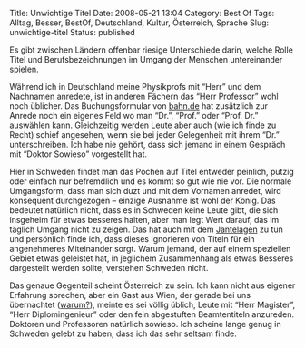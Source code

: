 Title: Unwichtige Titel
Date: 2008-05-21 13:04
Category: Best Of
Tags: Alltag, Besser, BestOf, Deutschland, Kultur, Österreich, Sprache
Slug: unwichtige-titel
Status: published

Es gibt zwischen Ländern offenbar riesige Unterschiede darin, welche
Rolle Titel und Berufsbezeichnungen im Umgang der Menschen untereinander
spielen.

Während ich in Deutschland meine Physikprofs mit “Herr” und dem
Nachnamen anredete, ist in anderen Fächern das “Herr Professor” wohl
noch üblicher. Das Buchungsformular von [bahn.de](http://www.bahn.de)
hat zusätzlich zur Anrede noch ein eigenes Feld wo man “Dr.”, “Prof.”
oder “Prof. Dr.” auswählen kann. Gleichzeitig werden Leute aber auch
(wie ich finde zu Recht) schief angesehen, wenn sie bei jeder
Gelegenheit mit ihrem “Dr.” unterschreiben. Ich habe nie gehört, dass
sich jemand in einem Gespräch mit “Doktor Sowieso” vorgestellt hat.

Hier in Schweden findet man das Pochen auf Titel entweder peinlich,
putzig oder einfach nur befremdlich und es kommt so gut wie nie vor. Die
normale Umgangsform, dass man sich duzt und mit dem Vornamen anredet,
wird konsequent durchgezogen – einzige Ausnahme ist wohl der König. Das
bedeutet natürlich nicht, dass es in Schweden keine Leute gibt, die sich
insgeheim für etwas besseres halten, aber man legt Wert darauf, das im
täglich Umgang nicht zu zeigen. Das hat auch mit dem
[Jantelagen](http://www.fiket.de/2006/05/07/wort-der-woche-jantelagen/)
zu tun und persönlich finde ich, dass dieses Ignorieren von Titeln für
ein angenehmeres Miteinander sorgt. Warum jemand, der auf einem
speziellen Gebiet etwas geleistet hat, in jeglichem Zusammenhang als
etwas Besseres dargestellt werden sollte, verstehen Schweden nicht.

Das genaue Gegenteil scheint Österreich zu sein. Ich kann nicht aus
eigener Erfahrung sprechen, aber ein Gast aus Wien, der gerade bei uns
übernachtet
([warum?](http://www.fiket.de/2007/01/11/gaeste-vom-hospitality-club/)),
meinte es sei völlig üblich, Leute mit “Herr Magister”, “Herr
Diplomingenieur” oder den fein abgestuften Beamtentiteln anzureden.
Doktoren und Professoren natürlich sowieso. Ich scheine lange genug in
Schweden gelebt zu haben, dass ich das sehr seltsam finde.

